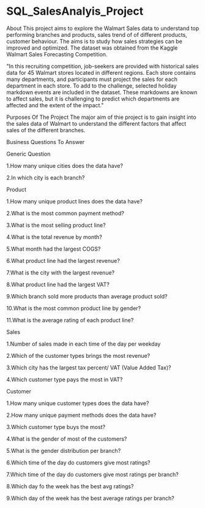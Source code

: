 # SQL_SalesAnalyis_Project

About
This project aims to explore the Walmart Sales data to understand top performing branches and products, sales trend of of different products, customer behaviour. The aims is to study how sales strategies can be improved and optimized. The dataset was obtained from the Kaggle Walmart Sales Forecasting Competition.

"In this recruiting competition, job-seekers are provided with historical sales data for 45 Walmart stores located in different regions. Each store contains many departments, and participants must project the sales for each department in each store. To add to the challenge, selected holiday markdown events are included in the dataset. These markdowns are known to affect sales, but it is challenging to predict which departments are affected and the extent of the impact."

Purposes Of The Project
The major aim of thie project is to gain insight into the sales data of Walmart to understand the different factors that affect sales of the different branches.

Business Questions To Answer

Generic Question

1.How many unique cities does the data have?

2.In which city is each branch?

Product

1.How many unique product lines does the data have?

2.What is the most common payment method?

3.What is the most selling product line?

4.What is the total revenue by month?

5.What month had the largest COGS?

6.What product line had the largest revenue?

7.What is the city with the largest revenue?

8.What product line had the largest VAT?

9.Which branch sold more products than average product sold?

10.What is the most common product line by gender?

11.What is the average rating of each product line?

Sales

1.Number of sales made in each time of the day per weekday

2.Which of the customer types brings the most revenue?

3.Which city has the largest tax percent/ VAT (Value Added Tax)?

4.Which customer type pays the most in VAT?

Customer

1.How many unique customer types does the data have?

2.How many unique payment methods does the data have?

3.Which customer type buys the most?

4.What is the gender of most of the customers?

5.What is the gender distribution per branch?

6.Which time of the day do customers give most ratings?

7.Which time of the day do customers give most ratings per branch?

8.Which day fo the week has the best avg ratings?

9.Which day of the week has the best average ratings per branch?
